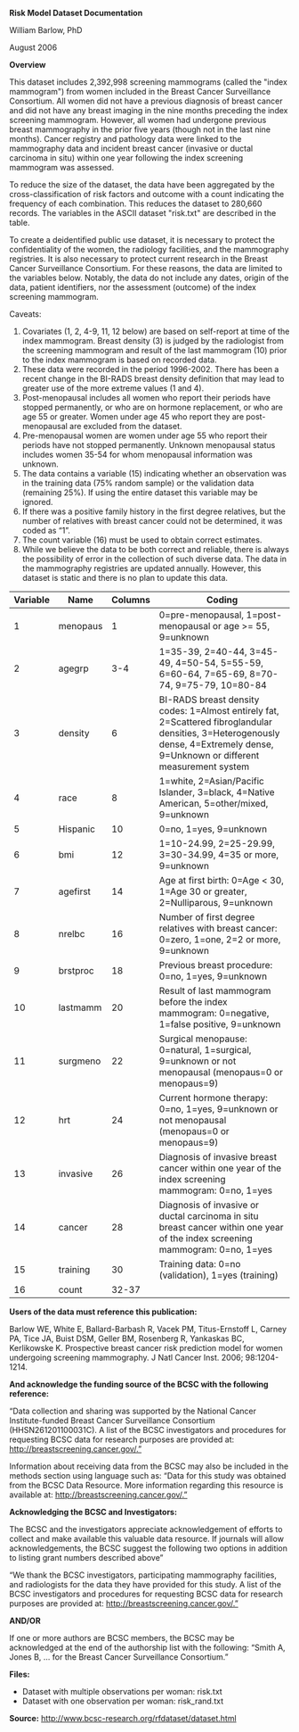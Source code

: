 **Risk Model Dataset Documentation**

William Barlow, PhD

August 2006

**Overview**

This dataset includes 2,392,998 screening mammograms (called the "index
mammogram") from women included in the Breast Cancer Surveillance
Consortium. All women did not have a previous diagnosis of breast cancer
and did not have any breast imaging in the nine months preceding the
index screening mammogram. However, all women had undergone previous
breast mammography in the prior five years (though not in the last nine
months). Cancer registry and pathology data were linked to the
mammography data and incident breast cancer (invasive or ductal
carcinoma in situ) within one year following the index screening
mammogram was assessed.

To reduce the size of the dataset, the data have been aggregated by the
cross-classification of risk factors and outcome with a count indicating
the frequency of each combination. This reduces the dataset to 280,660
records. The variables in the ASCII dataset "risk.txt" are described in
the table.

To create a deidentified public use dataset, it is necessary to protect
the confidentiality of the women, the radiology facilities, and the
mammography registries. It is also necessary to protect current research
in the Breast Cancer Surveillance Consortium. For these reasons, the
data are limited to the variables below. Notably, the data do not
include any dates, origin of the data, patient identifiers, nor the
assessment (outcome) of the index screening mammogram.

Caveats:

1.  Covariates (1, 2, 4-9, 11, 12 below) are based on self-report at
    time of the index mammogram. Breast density (3) is judged by the
    radiologist from the screening mammogram and result of the last
    mammogram (10) prior to the index mammogram is based on
    recorded data.
2.  These data were recorded in the period 1996-2002. There has been a
    recent change in the BI-RADS breast density definition that may lead
    to greater use of the more extreme values (1 and 4).
3.  Post-menopausal includes all women who report their periods have
    stopped permanently, or who are on hormone replacement, or who are
    age 55 or greater. Women under age 45 who report they are
    post-menopausal are excluded from the dataset.
4.  Pre-menopausal women are women under age 55 who report their periods
    have not stopped permanently. Unknown menopausal status includes
    women 35-54 for whom menopausal information was unknown.
5.  The data contains a variable (15) indicating whether an observation
    was in the training data (75% random sample) or the validation data
    (remaining 25%). If using the entire dataset this variable may
    be ignored.
6.  If there was a positive family history in the first degree
    relatives, but the number of relatives with breast cancer could not
    be determined, it was coded as “1”.
7.  The count variable (16) must be used to obtain correct estimates.
8.  While we believe the data to be both correct and reliable, there is
    always the possibility of error in the collection of such
    diverse data. The data in the mammography registries are
    updated annually. However, this dataset is static and there is no
    plan to update this data.

| Variable | Name     | Columns | Coding                                                                                                                                                                          |
|----------|----------|---------|---------------------------------------------------------------------------------------------------------------------------------------------------------------------------------|
| 1        | menopaus | 1       | 0=pre-menopausal, 1=post-menopausal or age >= 55, 9=unknown                                                                                                                     |
| 2        | agegrp   | 3-4     | 1=35-39, 2=40-44, 3=45-49, 4=50-54, 5=55-59, 6=60-64, 7=65-69, 8=70-74, 9=75-79, 10=80-84                                                                                       |
| 3        | density  | 6       | BI-RADS breast density codes: 1=Almost entirely fat, 2=Scattered fibroglandular densities, 3=Heterogenously dense, 4=Extremely dense, 9=Unknown or different measurement system |
| 4        | race     | 8       | 1=white, 2=Asian/Pacific Islander, 3=black, 4=Native American, 5=other/mixed, 9=unknown                                                                                         |
| 5        | Hispanic | 10      | 0=no, 1=yes, 9=unknown                                                                                                                                                          |
| 6        | bmi      | 12      | 1=10-24.99, 2=25-29.99, 3=30-34.99, 4=35 or more, 9=unknown                                                                                                                     |
| 7        | agefirst | 14      | Age at first birth: 0=Age < 30, 1=Age 30 or greater, 2=Nulliparous, 9=unknown                                                                                                   |
| 8        | nrelbc   | 16      | Number of first degree relatives with breast cancer: 0=zero, 1=one, 2=2 or more, 9=unknown                                                                                      |
| 9        | brstproc | 18      | Previous breast procedure: 0=no, 1=yes, 9=unknown                                                                                                                               |
| 10       | lastmamm | 20      | Result of last mammogram before the index mammogram: 0=negative, 1=false positive, 9=unknown                                                                                    |
| 11       | surgmeno | 22      | Surgical menopause: 0=natural, 1=surgical, 9=unknown or not menopausal (menopaus=0 or menopaus=9)                                                                               |
| 12       | hrt      | 24      | Current hormone therapy: 0=no, 1=yes, 9=unknown or not menopausal (menopaus=0 or menopaus=9)                                                                                    |
| 13       | invasive | 26      | Diagnosis of invasive breast cancer within one year of the index screening mammogram: 0=no, 1=yes                                                                               |
| 14       | cancer   | 28      | Diagnosis of invasive or ductal carcinoma in situ breast cancer within one year of the index screening mammogram: 0=no, 1=yes                                                   |
| 15       | training | 30      | Training data: 0=no (validation), 1=yes (training)                                                                                                                              |
| 16       | count    | 32-37   |                                                                                                                                                                                 |

**Users of the data must reference this publication:**

Barlow WE, White E, Ballard-Barbash R, Vacek PM, Titus-Ernstoff L,
Carney PA, Tice JA, Buist DSM, Geller BM, Rosenberg R, Yankaskas BC,
Kerlikowske K. Prospective breast cancer risk prediction model for women
undergoing screening mammography. J Natl Cancer Inst. 2006;
98:1204-1214.

**And acknowledge the funding source of the BCSC with the following
reference:**

“Data collection and sharing was supported by the National Cancer
Institute-funded Breast Cancer Surveillance Consortium
(HHSN261201100031C). A list of the BCSC investigators and procedures for
requesting BCSC data for research purposes are provided at:
http://breastscreening.cancer.gov/.”

Information about receiving data from the BCSC may also be included in
the methods section using language such as: “Data for this study was
obtained from the BCSC Data Resource. More information regarding this
resource is available at: http://breastscreening.cancer.gov/.”

**Acknowledging the BCSC and Investigators:**

The BCSC and the investigators appreciate acknowledgement of efforts to
collect and make available this valuable data resource. If journals will
allow acknowledgements, the BCSC suggest the following two options in
addition to listing grant numbers described above”

“We thank the BCSC investigators, participating mammography facilities,
and radiologists for the data they have provided for this study. A list
of the BCSC investigators and procedures for requesting BCSC data for
research purposes are provided at: http://breastscreening.cancer.gov/.”

**AND/OR**

If one or more authors are BCSC members, the BCSC may be acknowledged at
the end of the authorship list with the following: “Smith A, Jones B, …
for the Breast Cancer Surveillance Consortium.”

**Files:**

-   Dataset with multiple observations per woman: risk.txt
-   Dataset with one observation per woman: risk\_rand.txt

**Source:** http://www.bcsc-research.org/rfdataset/dataset.html

